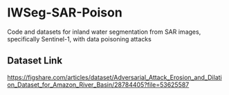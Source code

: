 # IWSeg-SAR-Poison
Code and datasets for inland water segmentation from SAR images, specifically Sentinel-1, with data poisoning attacks

## Dataset Link
https://figshare.com/articles/dataset/Adversarial_Attack_Erosion_and_Dilation_Dataset_for_Amazon_River_Basin/28784405?file=53625587